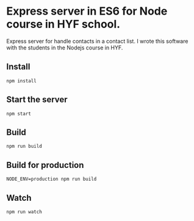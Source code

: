 # Express server in ES6 for Node course in HYF school.

Express server for handle contacts in a contact list.
I wrote this software with the students in the Nodejs course in HYF.

## Install

    npm install

## Start the server

    npm start

## Build

    npm run build

## Build for production

    NODE_ENV=production npm run build

## Watch

    npm run watch